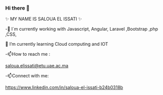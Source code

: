 ### Hi there 👋


✨ MY NAME IS SALOUA EL ISSATI ✨

-🔭 I´m currently working with Javascript, Angular, Laravel ,Bootstrap ,php ,CSS,

🌱 I’m currently learning Cloud computing and IOT

-📫How to reach me :

saloua.elissati@etu.uae.ac.ma

-📫Connect with me:

https://www.linkedin.com/in/saloua-el-issati-b24b0318b

